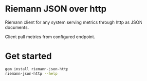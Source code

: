 Riemann JSON over http
======================

Riemann client for any system serving metrics through http as JSON documents.

Client pull metrics from configured endpoint.

Get started
==========

``` bash
gem install riemann-json-http
riemann-json-http --help
```
